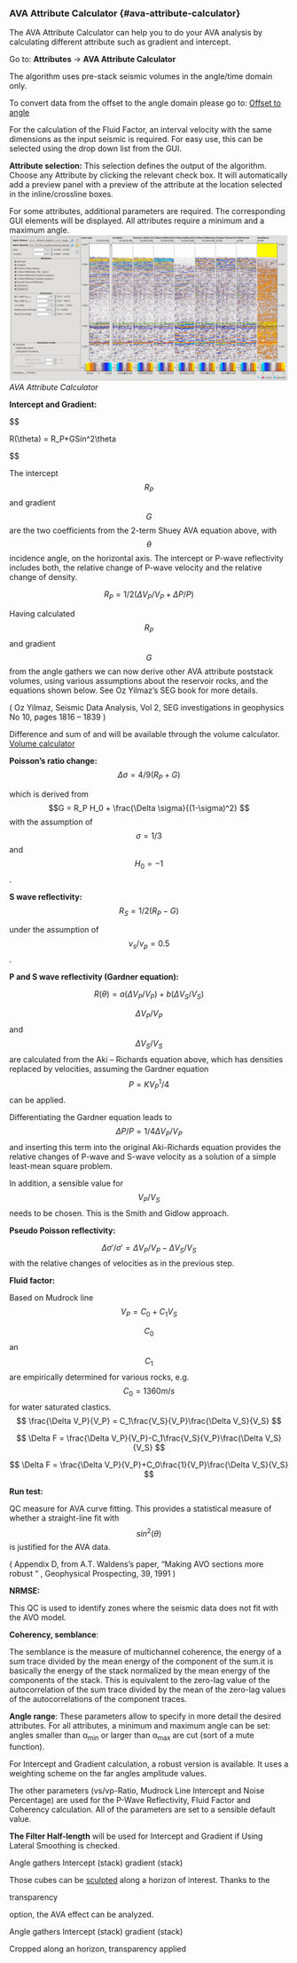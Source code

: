 ### AVA Attribute Calculator {#ava-attribute-calculator}

The AVA Attribute Calculator can help you to do your AVA analysis by calculating different attribute such as gradient and intercept.

Go to: **Attributes** → **AVA Attribute Calculator**

The algorithm uses pre-stack seismic volumes in the angle/time domain only. 

To convert data from the offset to the angle domain please go to:  [Offset to angle](/algorithm_documentation/interpretation-processing/offset_to_angle.md)

For the calculation of the Fluid Factor, an interval velocity with the same dimensions as the input seismic is required. For easy use, this can be selected using the drop down list from the GUI.


**Attribute selection:** This selection defines the output of the algorithm. Choose any Attribute by clicking the relevant check box. It will automatically add a preview panel with a preview of the attribute at the location selected in the inline/crossline boxes.

For some attributes, additional parameters are required. The corresponding GUI elements will be displayed. All attributes require a minimum and a maximum angle.
<br />
![](/assets/010_Attributes.PNG)
_AVA Attribute Calculator_
<br />

**Intercept and Gradient:**


$$

R(\theta) = R_P+GSin^2\theta


$$


The intercept $$R_P$$ and gradient $$G$$ are the two coefficients from the 2-term Shuey AVA equation above, with $$\theta$$ incidence angle, on the horizontal axis.
The intercept or P-wave reflectivity includes both, the relative change of
P-wave velocity and the relative change of density.


$$
R_P = 1/2(\Delta V_P / V_P+\Delta P/P)
$$

Having calculated $$R_P$$ and gradient $$G$$ from the angle gathers we can now derive other AVA attribute poststack volumes, using various assumptions about the reservoir rocks, and the equations shown below. See Oz Yilmaz’s SEG book for more details.

( Oz Yilmaz,  Seismic Data Analysis, Vol 2, SEG investigations in geophysics No 10, pages 1816 – 1839 )

Difference and sum of  and   will be available through the volume calculator. [Volume calculator](/algorithm_documentation/attributes/volume_calculator/README.md) 

**Poisson’s ratio change:**
$$
\Delta \sigma = 4/9(R_P+G)
$$


which is derived from $$G = R_P H_0 + \frac{\Delta \sigma}{(1-\sigma)^2} $$ with the assumption of $$\sigma = 1/3$$ and $$H_0 = -1$$.

**S wave reflectivity:**
$$R_S = 1/2(R_P-G)$$

under the assumption of $$\nu_s/\nu_p = 0.5$$.

**P and S wave reflectivity (Gardner equation):**

$$
R(\theta) = a(\Delta V_P/V_P)+b(\Delta V_S/V_S)
$$

$$\Delta V_P/V_P$$ and $$\Delta V_S/V_S$$ are calculated from the Aki – Richards equation above, which has densities replaced by velocities, assuming the Gardner equation $$P = KV_P^1/4$$ can be applied.

Differentiating the Gardner equation leads to $$\Delta P/P = 1/4\Delta V_P/V_P $$ and inserting this term into the original Aki-Richards equation provides the relative changes of P-wave and S-wave velocity as a solution of a simple least-mean square problem.

In addition, a sensible value for $$V_P/V_S$$ needs to be chosen.  This is the Smith and Gidlow approach.

**Pseudo Poisson reflectivity:**

$$\Delta \sigma\prime/\sigma\prime = \Delta V_P/V_P-\Delta V_S/V_S$$ with the relative changes of velocities as in the previous step.

**Fluid factor:**

Based on Mudrock line $$V_P = C_0+C_1V_S$$

$$C_0$$ an $$C_1$$ are empirically determined for various rocks, e.g. $$C_0=1360 m/s$$ for water saturated clastics.
$$
\frac{\Delta V_P}{V_P} = C_1\frac{V_S}{V_P}\frac{\Delta V_S}{V_S}
$$

$$
\Delta F = \frac{\Delta V_P}{V_P}-C_1\frac{V_S}{V_P}\frac{\Delta V_S}{V_S}
$$

$$
\Delta F = \frac{\Delta V_P}{V_P}+C_0\frac{1}{V_P}\frac{\Delta V_S}{V_S}
$$

**Run test:**

QC measure for AVA curve fitting. This provides a statistical measure of whether a straight-line fit with $$sin^2(\theta)$$ is justified for the AVA data.

( Appendix D, from A.T. Waldens’s paper, “Making AVO sections more robust “ , Geophysical Prospecting, 39, 1991 )

**NRMSE:**

This QC is used to identify zones where the seismic data does not fit with the AVO model.

**Coherency, semblance**:

The semblance is the measure of multichannel coherence, the energy of a sum trace divided by the mean energy of the component of the sum.it is basically the energy of the stack normalized by the mean energy of the components of the stack. This is equivalent to the zero-lag value of the autocorrelation of the sum trace divided by the mean of the zero-lag values of the autocorrelations of the component traces.

**Angle range**: These parameters allow to specify in more detail the desired attributes. For all attributes, a minimum and maximum angle can be set: angles smaller than α<sub>min</sub> or larger than α<sub>max</sub> are cut (sort of a mute function).

For Intercept and Gradient calculation, a robust version is available. It uses a weighting scheme on the far angles amplitude values.

The other parameters (vs/vp-Ratio, Mudrock Line Intercept and Noise Percentage) are used for the P-Wave Reflectivity, Fluid Factor and Coherency calculation. All of the parameters are set to a sensible default value.

**The Filter Half-length** will be used for Intercept and Gradient if Using Lateral Smoothing is checked.

Angle gathers Intercept (stack) gradient (stack)

Those cubes can be [sculpted](..\interpretation-processing\sculpt.md) along a horizon of interest. Thanks to the

transparency

option, the AVA effect can be analyzed.

Angle gathers Intercept (stack) gradient (stack)

Cropped along an horizon, transparency applied